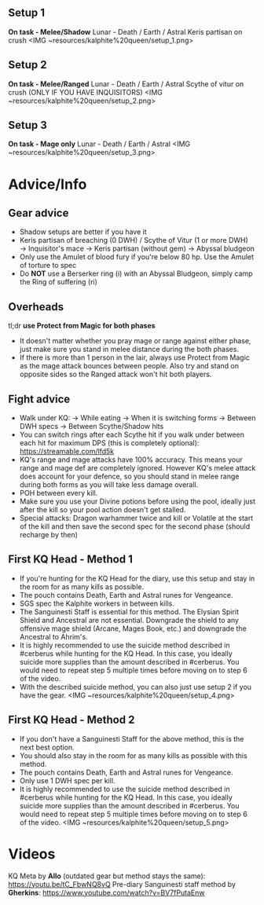 ## Setup 1
**On task - Melee/Shadow**
Lunar - Death / Earth / Astral
Keris partisan on crush
<IMG ~resources/kalphite%20queen/setup_1.png>

## Setup 2
**On task - Melee/Ranged**
Lunar - Death / Earth / Astral
Scythe of vitur on crush (ONLY IF YOU HAVE INQUISITORS)
<IMG ~resources/kalphite%20queen/setup_2.png>

## Setup 3
**On task - Mage only**
Lunar - Death / Earth / Astral
<IMG ~resources/kalphite%20queen/setup_3.png>

# Advice/Info
## Gear advice
- Shadow setups are better if you have it
- Keris partisan of breaching (0 DWH) / Scythe of Vitur (1 or more DWH) → Inquisitor's mace → Keris partisan (without gem) → Abyssal bludgeon
- Only use the Amulet of blood fury if you're below 80 hp. Use the Amulet of torture to spec
- Do **NOT** use a Berserker ring (i) with an Abyssal Bludgeon, simply camp the Ring of suffering (ri)

## Overheads
tl;dr **use Protect from Magic for both phases**
- It doesn't matter whether you pray mage or range against either phase, just make sure you stand in melee distance during the both phases.
- If there is more than 1 person in the lair, always use Protect from Magic as the mage attack bounces between people. Also try and stand on opposite sides so the Ranged attack won't hit both players. 

## Fight advice
- Walk under KQ:
→ While eating 
→ When it is switching forms 
→ Between DWH specs 
→ Between Scythe/Shadow hits
- You can switch rings after each Scythe hit if you walk under between each hit for maximum DPS (this is completely optional): https://streamable.com/lfd5k
- KQ's range and mage attacks have 100% accuracy. This means your range and mage def are completely ignored. However KQ's melee attack does account for your defence, so you should stand in melee range during both forms as you will take less damage overall.
- POH between every kill.
- Make sure you use your Divine potions before using the pool, ideally just after the kill so your pool action doesn't get stalled.
- Special attacks: Dragon warhammer twice and kill or Volatile at the start of the kill and then save the second spec for the second phase (should recharge by then)

## First KQ Head - Method 1
- If you're hunting for the KQ Head for the diary, use this setup and stay in the room for as many kills as possible. 
- The pouch contains Death, Earth and Astral runes for Vengeance.
- SGS spec the Kalphite workers in between kills.
- The Sanguinesti Staff is essential for this method. The Elysian Spirit Shield and Ancestral are not essential. Downgrade the shield to any offensive mage shield (Arcane, Mages Book, etc.) and downgrade the Ancestral to Ahrim's.
- It is highly recommended to use the suicide method described in #cerberus while hunting for the KQ Head. In this case, you ideally suicide more supplies than the amount described in #cerberus. You would need to repeat step 5 multiple times before moving on to step 6 of the video.
- With the described suicide method, you can also just use setup 2 if you have the gear.
<IMG ~resources/kalphite%20queen/setup_4.png>
## First KQ Head - Method 2
- If you don't have a Sanguinesti Staff for the above method, this is the next best option. 
- You should also stay in the room for as many kills as possible with this method. 
- The pouch contains Death, Earth and Astral runes for Vengeance.
- Only use 1 DWH spec per kill.
- It is highly recommended to use the suicide method described in #cerberus while hunting for the KQ Head. In this case, you ideally suicide more supplies than the amount described in #cerberus. You would need to repeat step 5 multiple times before moving on to step 6 of the video.
<IMG ~resources/kalphite%20queen/setup_5.png>
# Videos
KQ Meta by **Allo** (outdated gear but method stays the same): https://youtu.be/tC_FbwNQ8vQ
Pre-diary Sanguinesti staff method by **Gherkins**: https://www.youtube.com/watch?v=BV7fPutaEnw
